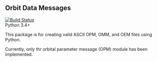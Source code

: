 ## Orbit Data Messages
[![Build Status](https://travis-ci.org/RazerM/orbit-data-messages.svg?branch=master)](https://travis-ci.org/RazerM/orbit-data-messages)  
Python 3.4+

This package is for creating valid ASCII OPM, OMM, and OEM files using Python.

Currently, only thr orbital parameter message (OPM) module has been implemented.
